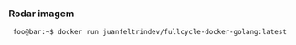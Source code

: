  ### Rodar imagem
 ```zsh
  foo@bar:~$ docker run juanfeltrindev/fullcycle-docker-golang:latest
```
